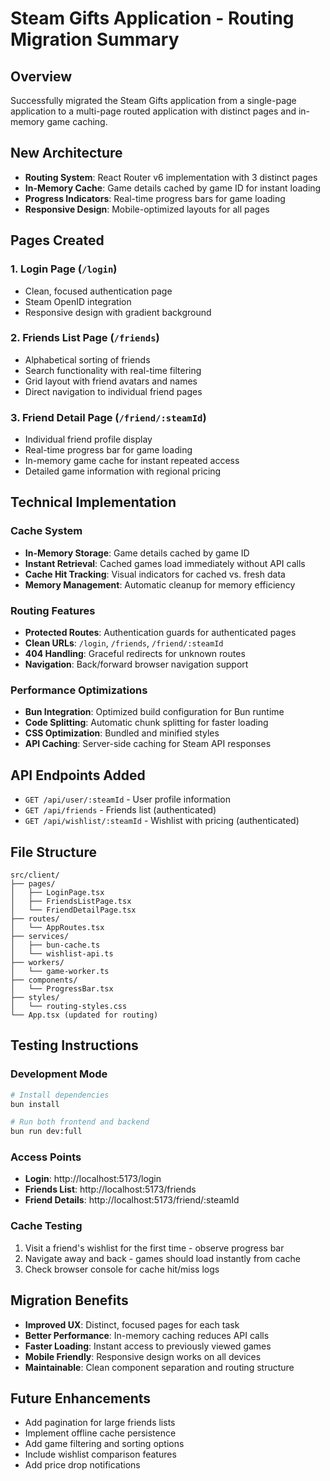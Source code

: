 # Steam Gifts Application - Routing Migration Summary

## Overview
Successfully migrated the Steam Gifts application from a single-page application to a multi-page routed application with distinct pages and in-memory game caching.

## New Architecture
- **Routing System**: React Router v6 implementation with 3 distinct pages
- **In-Memory Cache**: Game details cached by game ID for instant loading
- **Progress Indicators**: Real-time progress bars for game loading
- **Responsive Design**: Mobile-optimized layouts for all pages

## Pages Created

### 1. Login Page (`/login`)
- Clean, focused authentication page
- Steam OpenID integration
- Responsive design with gradient background

### 2. Friends List Page (`/friends`)
- Alphabetical sorting of friends
- Search functionality with real-time filtering
- Grid layout with friend avatars and names
- Direct navigation to individual friend pages

### 3. Friend Detail Page (`/friend/:steamId`)
- Individual friend profile display
- Real-time progress bar for game loading
- In-memory game cache for instant repeated access
- Detailed game information with regional pricing

## Technical Implementation

### Cache System
- **In-Memory Storage**: Game details cached by game ID
- **Instant Retrieval**: Cached games load immediately without API calls
- **Cache Hit Tracking**: Visual indicators for cached vs. fresh data
- **Memory Management**: Automatic cleanup for memory efficiency

### Routing Features
- **Protected Routes**: Authentication guards for authenticated pages
- **Clean URLs**: `/login`, `/friends`, `/friend/:steamId`
- **404 Handling**: Graceful redirects for unknown routes
- **Navigation**: Back/forward browser navigation support

### Performance Optimizations
- **Bun Integration**: Optimized build configuration for Bun runtime
- **Code Splitting**: Automatic chunk splitting for faster loading
- **CSS Optimization**: Bundled and minified styles
- **API Caching**: Server-side caching for Steam API responses

## API Endpoints Added
- `GET /api/user/:steamId` - User profile information
- `GET /api/friends` - Friends list (authenticated)
- `GET /api/wishlist/:steamId` - Wishlist with pricing (authenticated)

## File Structure
```
src/client/
├── pages/
│   ├── LoginPage.tsx
│   ├── FriendsListPage.tsx
│   └── FriendDetailPage.tsx
├── routes/
│   └── AppRoutes.tsx
├── services/
│   ├── bun-cache.ts
│   └── wishlist-api.ts
├── workers/
│   └── game-worker.ts
├── components/
│   └── ProgressBar.tsx
├── styles/
│   └── routing-styles.css
└── App.tsx (updated for routing)
```

## Testing Instructions

### Development Mode
```bash
# Install dependencies
bun install

# Run both frontend and backend
bun run dev:full
```

### Access Points
- **Login**: http://localhost:5173/login
- **Friends List**: http://localhost:5173/friends
- **Friend Details**: http://localhost:5173/friend/:steamId

### Cache Testing
1. Visit a friend's wishlist for the first time - observe progress bar
2. Navigate away and back - games should load instantly from cache
3. Check browser console for cache hit/miss logs

## Migration Benefits
- **Improved UX**: Distinct, focused pages for each task
- **Better Performance**: In-memory caching reduces API calls
- **Faster Loading**: Instant access to previously viewed games
- **Mobile Friendly**: Responsive design works on all devices
- **Maintainable**: Clean component separation and routing structure

## Future Enhancements
- Add pagination for large friends lists
- Implement offline cache persistence
- Add game filtering and sorting options
- Include wishlist comparison features
- Add price drop notifications